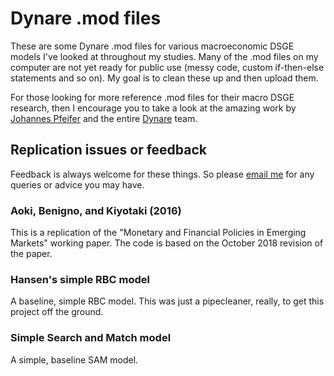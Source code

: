 # Dynare .mod files
These are some Dynare .mod files for various macroeconomic DSGE models I've looked at throughout my studies.
Many of the .mod files on my computer are not yet ready for public use (messy code, custom if-then-else statements and so on). My goal is to
clean these up and then upload them.

For those looking for more reference .mod files for their macro DSGE research, then I encourage you to take a look at the amazing work by 
[Johannes Pfeifer](https://github.com/JohannesPfeifer/DSGE_mod) and the entire [Dynare](https://www.dynare.org/about/) team. 

## Replication issues or feedback
Feedback is always welcome for these things. So please [email me](mailto:david.murakami@economics.ox.ac.uk) for any queries or advice you may have.

### Aoki, Benigno, and Kiyotaki (2016)
This is a replication of the "Monetary and Financial Policies in Emerging Markets" working paper. The code is based on the October 2018 revision of the paper.

### Hansen's simple RBC model
A baseline, simple RBC model. This was just a pipecleaner, really, to get this project off the ground.

### Simple Search and Match model
A simple, baseline SAM model.
